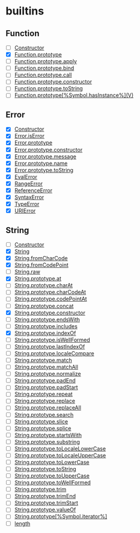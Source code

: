 # builtins

## Function

* [ ] [Constructor](https://tc39.es/ecma262/#sec-function-constructor)
* [x] [Function.prototype](https://tc39.es/ecma262/#sec-function.prototype)
* [ ] [Function.prototype.apply](https://tc39.es/ecma262/#sec-function.prototype.apply)
* [ ] [Function.prototype.bind](https://tc39.es/ecma262/#sec-function.prototype.bind)
* [ ] [Function.prototype.call](https://tc39.es/ecma262/#sec-function.prototype.call)
* [ ] [Function.prototype.constructor](https://tc39.es/ecma262/#sec-function.prototype.constructor)
* [ ] [Function.prototype.toString](https://tc39.es/ecma262/#sec-function.prototype.tostring)
* [ ] [Function.prototype\[%Symbol.hasInstance%\]\(V\)](https://tc39.es/ecma262/#sec-function.prototype-%symbol.hasinstance%)

## Error

* [x] [Constructor](https://tc39.es/ecma262/#sec-error-constructor)
* [x] [Error.isError](https://tc39.es/ecma262/#sec-error.iserror)
* [x] [Error.prototype](https://tc39.es/ecma262/#sec-error.prototype)
* [x] [Error.prototype.constructor](https://tc39.es/ecma262/#sec-error.prototype.constructor)
* [x] [Error.prototype.message](https://tc39.es/ecma262/#sec-error.prototype.message)
* [x] [Error.prototype.name](https://tc39.es/ecma262/#sec-error.prototype.name)
* [x] [Error.prototype.toString](https://tc39.es/ecma262/#sec-error.prototype.tostring)
* [x] [EvalError](https://tc39.es/ecma262/#sec-native-error-types-used-in-this-standard-evalerror)
* [x] [RangeError](https://tc39.es/ecma262/#sec-native-error-types-used-in-this-standard-rangeerror)
* [x] [ReferenceError](https://tc39.es/ecma262/#sec-native-error-types-used-in-this-standard-referenceerror)
* [x] [SyntaxError](https://tc39.es/ecma262/#sec-native-error-types-used-in-this-standard-syntaxerror)
* [x] [TypeError](https://tc39.es/ecma262/#sec-native-error-types-used-in-this-standard-typeerror)
* [x] [URIError](https://tc39.es/ecma262/#sec-native-error-types-used-in-this-standard-urierror)

## String

* [ ] [Constructor](https://tc39.es/ecma262/#sec-string-constructor)
* [x] [String](https://tc39.es/ecma262/#sec-string-constructor)
* [x] [String.fromCharCode](https://tc39.es/ecma262/#sec-string.fromcharcode)
* [x] [String.fromCodePoint](https://tc39.es/ecma262/#sec-string.fromcodepoint)
* [ ] [String.raw](https://tc39.es/ecma262/#sec-string.raw)
* [x] [String.prototype.at](https://tc39.es/ecma262/#sec-string.prototype.at)
* [ ] [String.prototype.charAt](https://tc39.es/ecma262/#sec-string.prototype.charat)
* [ ] [String.prototype.charCodeAt](https://tc39.es/ecma262/#sec-string.prototype.charcodeat)
* [ ] [String.prototype.codePointAt](https://tc39.es/ecma262/#sec-string.prototype.codepointat)
* [ ] [String.prototype.concat](https://tc39.es/ecma262/#sec-string.prototype.concat)
* [x] [String.prototype.constructor](https://tc39.es/ecma262/#sec-string.prototype.constructor)
* [ ] [String.prototype.endsWith](https://tc39.es/ecma262/#sec-string.prototype.endswith)
* [ ] [String.prototype.includes](https://tc39.es/ecma262/#sec-string.prototype.includes)
* [x] [String.prototype.indexOf](https://tc39.es/ecma262/#sec-string.prototype.indexof)
* [ ] [String.prototype.isWellFormed](https://tc39.es/ecma262/#sec-string.prototype.iswellformed)
* [ ] [String.prototype.lastIndexOf](https://tc39.es/ecma262/#sec-string.prototype.lastindexof)
* [ ] [String.prototype.localeCompare](https://tc39.es/ecma262/#sec-string.prototype.localecompare)
* [ ] [String.prototype.match](https://tc39.es/ecma262/#sec-string.prototype.match)
* [ ] [String.prototype.matchAll](https://tc39.es/ecma262/#sec-string.prototype.matchall)
* [ ] [String.prototype.normalize](https://tc39.es/ecma262/#sec-string.prototype.normalize)
* [ ] [String.prototype.padEnd](https://tc39.es/ecma262/#sec-string.prototype.padend)
* [ ] [String.prototype.padStart](https://tc39.es/ecma262/#sec-string.prototype.padstart)
* [ ] [String.prototype.repeat](https://tc39.es/ecma262/#sec-string.prototype.repeat)
* [ ] [String.prototype.replace](https://tc39.es/ecma262/#sec-string.prototype.replace)
* [ ] [String.prototype.replaceAll](https://tc39.es/ecma262/#sec-string.prototype.replaceall)
* [ ] [String.prototype.search](https://tc39.es/ecma262/#sec-string.prototype.search)
* [ ] [String.prototype.slice](https://tc39.es/ecma262/#sec-string.prototype.slice)
* [ ] [String.prototype.splice](https://tc39.es/ecma262/#sec-string.prototype.split)
* [ ] [String.prototype.startsWith](https://tc39.es/ecma262/#sec-string.prototype.startswith)
* [ ] [String.prototype.substring](https://tc39.es/ecma262/#sec-string.prototype.substring)
* [ ] [String.prototype.toLocaleLowerCase](https://tc39.es/ecma262/#sec-string.prototype.tolocalelowercase)
* [ ] [String.prototype.toLocaleUpperCase](https://tc39.es/ecma262/#sec-string.prototype.tolocaleuppercase)
* [ ] [String.prototype.toLowerCase](https://tc39.es/ecma262/#sec-string.prototype.tolowercase)
* [ ] [String.prototype.toString](https://tc39.es/ecma262/#sec-string.prototype.tostring)
* [ ] [String.prototype.toUpperCase](https://tc39.es/ecma262/#sec-string.prototype.touppercase)
* [ ] [String.prototype.toWellFormed](https://tc39.es/ecma262/#sec-string.prototype.towellformed)
* [ ] [String.prototype.trim](https://tc39.es/ecma262/#sec-string.prototype.trim)
* [ ] [String.prototype.trimEnd](https://tc39.es/ecma262/#sec-string.prototype.trimend)
* [ ] [String.prototype.trimStart](https://tc39.es/ecma262/#sec-string.prototype.trimstart)
* [ ] [String.prototype.valueOf](https://tc39.es/ecma262/#sec-string.prototype.valueof)
* [ ] [String.prototype\[%Symbol.iterator%\]](https://tc39.es/ecma262/#sec-string.prototype-%symbol.iterator%)
* [ ] [length](https://tc39.es/ecma262/#sec-properties-of-string-instances-length)
